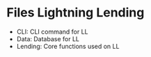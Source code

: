 # Files Lightning Lending

- CLI: CLI command for LL
- Data: Database for LL
- Lending: Core functions used on LL

